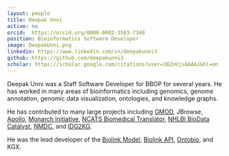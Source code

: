 ```yaml
---
layout: people
title: Deepak Unni
active: no
orcid:  https://orcid.org/0000-0002-3583-7340
position: Bioinformatics Software Developer
image: DeepakUnni.png
linkedin: https://www.linkedin.com/in/deepakunni3
github: https://github.com/deepakunni3
scholar: https://scholar.google.com/citations?user=38ZnUjsAAAAJ&hl=en
---
```


Deepak Unni was a Staff Software Developer for BBOP for several years. He has worked in many areas of bioinformatics including genomics, genome annotation, genomic data visualization, ontologies, and knowledge graphs.

He has contributed to many large projects including [GMOD](/project/gmod), JBrowse, [Apollo](/software/apollo), [Monarch Initiative](/project/monarch), [NCATS Biomedical Translator](/project/ncats-translator), [NHLBI BioData Catalyst](/project/data-commons/), [NMDC](/software/nmdc), and [IDG2KG](/project/idg2kg). 

He was the lead developer of the [Biolink Model](/software/biolink-model), [Biolink API](/software/biolink-api), [Ontobio](/software/ontobio), and KGX.
